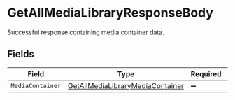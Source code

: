 # GetAllMediaLibraryResponseBody

Successful response containing media container data.


## Fields

| Field                                                                                         | Type                                                                                          | Required                                                                                      | Description                                                                                   |
| --------------------------------------------------------------------------------------------- | --------------------------------------------------------------------------------------------- | --------------------------------------------------------------------------------------------- | --------------------------------------------------------------------------------------------- |
| `MediaContainer`                                                                              | [GetAllMediaLibraryMediaContainer](../../Models/Requests/GetAllMediaLibraryMediaContainer.md) | :heavy_minus_sign:                                                                            | N/A                                                                                           |